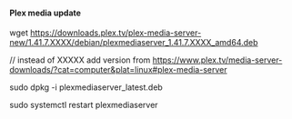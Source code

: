 #### Plex media update ####

wget https://downloads.plex.tv/plex-media-server-new/1.41.7.XXXX/debian/plexmediaserver_1.41.7.XXXX_amd64.deb  

// instead of XXXXX add version from https://www.plex.tv/media-server-downloads/?cat=computer&plat=linux#plex-media-server


sudo dpkg -i plexmediaserver_latest.deb 

sudo systemctl restart plexmediaserver

